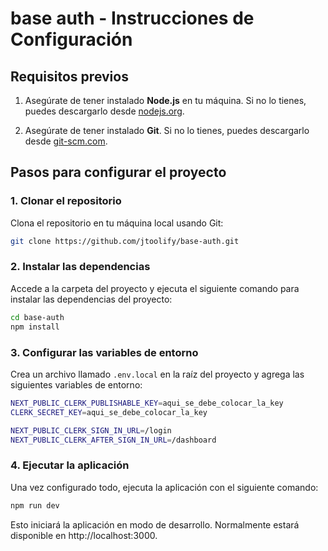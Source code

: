 # base auth - Instrucciones de Configuración

## Requisitos previos

1. Asegúrate de tener instalado **Node.js** en tu máquina. Si no lo tienes, puedes descargarlo desde [nodejs.org](https://nodejs.org/).

2. Asegúrate de tener instalado **Git**. Si no lo tienes, puedes descargarlo desde [git-scm.com](https://git-scm.com/).

## Pasos para configurar el proyecto

### 1. Clonar el repositorio

Clona el repositorio en tu máquina local usando Git:

```bash
git clone https://github.com/jtoolify/base-auth.git
```


### 2. Instalar las dependencias

Accede a la carpeta del proyecto y ejecuta el siguiente comando para instalar las dependencias del proyecto:

```bash
cd base-auth
npm install
```

### 3. Configurar las variables de entorno

Crea un archivo llamado `.env.local` en la raíz del proyecto y agrega las siguientes variables de entorno:

```bash
NEXT_PUBLIC_CLERK_PUBLISHABLE_KEY=aqui_se_debe_colocar_la_key
CLERK_SECRET_KEY=aqui_se_debe_colocar_la_key

NEXT_PUBLIC_CLERK_SIGN_IN_URL=/login
NEXT_PUBLIC_CLERK_AFTER_SIGN_IN_URL=/dashboard
```

### 4. Ejecutar la aplicación

Una vez configurado todo, ejecuta la aplicación con el siguiente comando:

```bash
npm run dev
```

Esto iniciará la aplicación en modo de desarrollo. Normalmente estará disponible en http://localhost:3000.